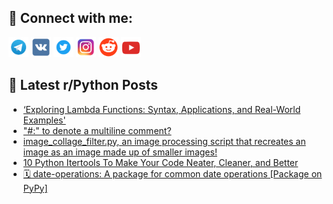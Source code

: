 ## 🔎 Connect with me:
[<img src="https://github.com/bullbesh/bullbesh/blob/main/images/Telegram.png" width="32" height="32" />](https://t.me/bullbesh)
[<img src="https://github.com/bullbesh/bullbesh/blob/main/images/VK.png" width="32" height="32" />](https://vk.com/bullbesh)
[<img src="https://github.com/bullbesh/bullbesh/blob/main/images/Twitter.png" width="32" height="32" />](https://twitter.com/bullbesh1)
[<img src="https://github.com/bullbesh/bullbesh/blob/main/images/Instagram.png" width="32" height="32" />](https://www.instagram.com/bullbesh)
[<img src="https://github.com/bullbesh/bullbesh/blob/main/images/Reddit.png" width="32" height="32" />](https://www.reddit.com/user/bullbesh)
[<img src="https://github.com/bullbesh/bullbesh/blob/main/images/YouTube.png" width="32" height="32" />](https://www.youtube.com/channel/UCtfjRs6uzgq5mfm8S06WTcg)

## 📕 Latest r/Python Posts
<!-- BLOG-POST-LIST:START -->
- [‘Exploring Lambda Functions: Syntax, Applications, and Real-World Examples&#39;](https://www.reddit.com/r/Python/comments/13k444u/exploring_lambda_functions_syntax_applications/)
- [&quot;#:&quot; to denote a multiline comment?](https://www.reddit.com/r/Python/comments/13k0t6r/to_denote_a_multiline_comment/)
- [image_collage_filter.py, an image processing script that recreates an image as an image made up of smaller images!](https://www.reddit.com/r/Python/comments/13k0sg9/image_collage_filterpy_an_image_processing_script/)
- [10 Python Itertools To Make Your Code Neater, Cleaner, and Better](https://www.reddit.com/r/Python/comments/13k0daj/10_python_itertools_to_make_your_code_neater/)
- [🗓 date-operations: A package for common date operations [Package on PyPy]](https://www.reddit.com/r/Python/comments/13k0b93/dateoperations_a_package_for_common_date/)
<!-- BLOG-POST-LIST:END -->
